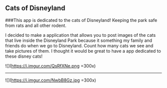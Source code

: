 ## Cats of Disneyland 

###This app is dedicated to the cats of Disneyland! Keeping the park safe from rats and all other rodent. 

I decided to make a application that allows you to post images of the cats that live inside the Disneyland 
Park because it something my family and friends do when we go to Disneyland. Count how many cats we see and take pictures of them. I thought it would be great to have a app dedicated to these disney cats!

![](https://i.imgur.com/QsRfXNe.png =300x)
********
![](https://i.imgur.com/NwbB8Gz.jpg =300x)
